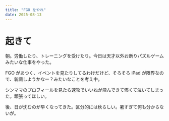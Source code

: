 ```yaml
---
title: "FGO をやれ"
date: 2025-08-13
---
```


# 起きて
朝。労働したり、トレーニングを受けたり。今日は天才以外お断りパズルゲームみたいな仕事をやった。

FGO があつく、イベントを見たりしてるわけだけど、そろそろ iPad が限界なので、新調しようかなー？みたいなことを考え中。

シンママのプロフィールを見たら速攻でいいねが飛んできて怖くて泣いてしまった。頑張ってほしい。

後、日が沈むのが早くなってきた。区分的には秋らしい。暑すぎて何も分からないが。
